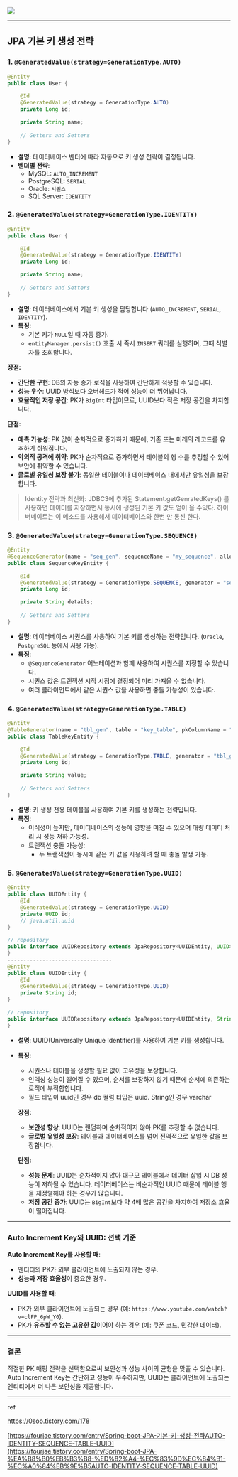 ![](https://i.ibb.co/hFVs2Nf/hibernate.png)

---

## JPA 기본 키 생성 전략

### 1. `@GeneratedValue(strategy=GenerationType.AUTO)`

```java
@Entity
public class User {

    @Id
    @GeneratedValue(strategy = GenerationType.AUTO)
    private Long id;

    private String name;
    
    // Getters and Setters
}

```

- **설명**: 데이터베이스 벤더에 따라 자동으로 키 생성 전략이 결정됩니다.
- **벤더별 전략**:
    - MySQL: `AUTO_INCREMENT`
    - PostgreSQL: `SERIAL`
    - Oracle: `시퀀스`
    - SQL Server: `IDENTITY`

### 2. `@GeneratedValue(strategy=GenerationType.IDENTITY)`

```java
@Entity
public class User {

    @Id
    @GeneratedValue(strategy = GenerationType.IDENTITY)
    private Long id;

    private String name;
    
    // Getters and Setters
}

```

- **설명**: 데이터베이스에서 기본 키 생성을 담당합니다 (`AUTO_INCREMENT`, `SERIAL`, `IDENTITY`).
- **특징**:
    - 기본 키가 `NULL`일 때 자동 증가.
    - `entityManager.persist()` 호출 시 즉시 `INSERT` 쿼리를 실행하며, 그때 식별자를 조회합니다.

**장점:**

- **간단한 구현**: DB의 자동 증가 로직을 사용하여 간단하게 적용할 수 있습니다.
- **성능 우수**: UUID 방식보다 오버헤드가 적어 성능이 더 뛰어납니다.
- **효율적인 저장 공간**: PK가 `BigInt` 타입이므로, UUID보다 적은 저장 공간을 차지합니다.

**단점:**

- **예측 가능성**: PK 값이 순차적으로 증가하기 때문에, 기존 또는 미래의 레코드를 유추하기 쉬워집니다.
- **악의적 공격에 취약**: PK가 순차적으로 증가하면서 테이블의 행 수를 추정할 수 있어 보안에 취약할 수 있습니다.
- **글로벌 유일성 보장 불가**: 동일한 테이블이나 데이터베이스 내에서만 유일성을 보장합니다.

> Identity 전략과 최신화: 
JDBC3에 추가된 Statement.getGenratedKeys() 를 사용하면 데이터를 저장하면서 동시에 생성된 기본 키 값도 얻어 올 수있다. 하이버네이트는 이 메소드를 사용해서 데이터베이스와 한번 만 통신 한다.
>

### 3. `@GeneratedValue(strategy=GenerationType.SEQUENCE)`

```java
@Entity
@SequenceGenerator(name = "seq_gen", sequenceName = "my_sequence", allocationSize = 1)
public class SequenceKeyEntity {

    @Id
    @GeneratedValue(strategy = GenerationType.SEQUENCE, generator = "seq_gen")
    private Long id;

    private String details;
    
    // Getters and Setters
}

```

- **설명**: 데이터베이스 시퀀스를 사용하여 기본 키를 생성하는 전략입니다. (`Oracle`, `PostgreSQL` 등에서 사용 가능).
- **특징**:
    - `@SequenceGenerator` 어노테이션과 함께 사용하여 시퀀스를 지정할 수 있습니다.
    - 시퀀스 값은 트랜잭션 시작 시점에 결정되어 미리 가져올 수 없습니다.
    - 여러 클라이언트에서 같은 시퀀스 값을 사용하면 충돌 가능성이 있습니다.

### 4. `@GeneratedValue(strategy=GenerationType.TABLE)`

```java
@Entity
@TableGenerator(name = "tbl_gen", table = "key_table", pkColumnName = "gen_name", valueColumnName = "gen_value", allocationSize = 1)
public class TableKeyEntity {

    @Id
    @GeneratedValue(strategy = GenerationType.TABLE, generator = "tbl_gen")
    private Long id;

    private String value;
    
    // Getters and Setters
}

```

- **설명**: 키 생성 전용 테이블을 사용하여 기본 키를 생성하는 전략입니다.
- **특징**:
    - 이식성이 높지만, 데이터베이스의 성능에 영향을 미칠 수 있으며 대량 데이터 처리 시 성능 저하 가능성.
    - 트랜잭션 충돌 가능성:
        - 두 트랜잭션이 동시에 같은 키 값을 사용하려 할 때 충돌 발생 가능.

### 5. `@GeneratedValue(strategy=GenerationType.UUID)`

```java
@Entity
public class UUIDEntity {
    @Id
    @GeneratedValue(strategy = GenerationType.UUID)
    private UUID id;
    // java.util.uuid
}

// repository
public interface UUIDRepository extends JpaRepository<UUIDEntity, UUID> {
}
---------------------------------
@Entity
public class UUIDEntity {
    @Id
    @GeneratedValue(strategy = GenerationType.UUID)
    private String id;
}

// repository
public interface UUIDRepository extends JpaRepository<UUIDEntity, String> {
}

```

- **설명**: UUID(Universally Unique Identifier)를 사용하여 기본 키를 생성합니다.
- **특징**:
    - 시퀀스나 테이블을 생성할 필요 없이 고유성을 보장합니다.
    - 인덱싱 성능이 떨어질 수 있으며, 순서를 보장하지 않기 때문에 순서에 의존하는 로직에 부적합합니다.
    - 필드 타입이 uuid인 경우 db 컬럼 타입은 uuid. String인 경우 varchar

  **장점:**

    - **보안성 향상**: UUID는 랜덤하며 순차적이지 않아 PK를 추정할 수 없습니다.
    - **글로벌 유일성 보장**: 테이블과 데이터베이스를 넘어 전역적으로 유일한 값을 보장합니다.

  **단점:**

    - **성능 문제**: UUID는 순차적이지 않아 대규모 테이블에서 데이터 삽입 시 DB 성능이 저하될 수 있습니다. 데이터베이스는 비순차적인 UUID 때문에 테이블 행을 재정렬해야 하는 경우가 많습니다.
    - **저장 공간 증가**: UUID는 `BigInt`보다 약 4배 많은 공간을 차지하여 저장소 효율이 떨어집니다.

---

### **Auto Increment Key와 UUID: 선택 기준**

**Auto Increment Key를 사용할 때**:

- 엔티티의 PK가 외부 클라이언트에 노출되지 않는 경우.
- **성능과 저장 효율성**이 중요한 경우.

**UUID를 사용할 때**:

- PK가 외부 클라이언트에 노출되는 경우 (예: `https://www.youtube.com/watch?v=clFP_6pW_Y0`).
- PK가 **유추할 수 없는 고유한 값**이어야 하는 경우 (예: 쿠폰 코드, 민감한 데이터).

---

### **결론**

적절한 PK 매핑 전략을 선택함으로써 보안성과 성능 사이의 균형을 맞출 수 있습니다. Auto Increment Key는 간단하고 성능이 우수하지만, UUID는 클라이언트에 노출되는 엔티티에서 더 나은 보안성을 제공합니다.

---

ref

https://0soo.tistory.com/178

[https://fourjae.tistory.com/entry/Spring-boot-JPA-기본-키-생성-전략AUTO-IDENTITY-SEQUENCE-TABLE-UUID](https://fourjae.tistory.com/entry/Spring-boot-JPA-%EA%B8%B0%EB%B3%B8-%ED%82%A4-%EC%83%9D%EC%84%B1-%EC%A0%84%EB%9E%B5AUTO-IDENTITY-SEQUENCE-TABLE-UUID)